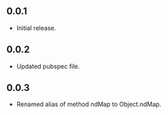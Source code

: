 ## 0.0.1

* Initial release.

## 0.0.2

* Updated pubspec file.

## 0.0.3

* Renamed alias of method ndMap to  Object.ndMap.
